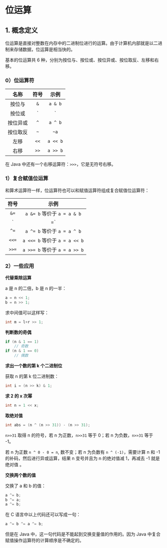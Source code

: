 # 位运算

## 1. 概念定义

位运算是直接对整数在内存中的二进制位进行的运算。由于计算机内部就是以二进制来存储数据，位运算是相当快的。

基本的位运算共 6 种，分别为按位与、按位或、按位异或、按位取反、左移和右移。

### 0）位运算符

|   名称   | 符号 |   示例   |
| :------: | :--: | :------: |
|  按位与  | `&`  | `a & b`  |
|  按位或  | `|`  | `a | b`  |
| 按位异或 | `^`  | `a ^ b`  |
| 按位取反 | `~`  |   `~a`   |
|   左移   | `<<` | `a << b` |
|   右移   | `>>` | `a >> b` |

在 Java 中还有一个右移运算符：`>>>`，它是无符号右移。

### 1）复合赋值位运算

和算术运算符一样，位运算符也可以和赋值运算符组成复合赋值位运算符：

| 符号  |             示例              |
| :---: | :---------------------------: |
| `&=`  |  `a &= b` 等价于 `a = a & b`  |
| `|=`  |  `a |= b` 等价于 `a = a | b`  |
| `^=`  |  `a ^= b` 等价于 `a = a ^ b`  |
| `<<=` | `a <<= b` 等价于 `a = a << b` |
| `>>=` | `a >>= b` 等价于 `a = a >> b` |

### 2）一些应用

**代替乘除运算**

a 是 n 的二倍，b 是 n 的一半：

```java
a = n << 1;
b = n >> 1;
```



求中间值可以这样写：

```java
int m = l+r >> 1;
```



**判断数的奇偶**

```java
if (n & 1 == 1)
    // 奇数
if (n & 1 == 0)
    // 偶数
```



**求出一个数的第 k 个二进制位**

获取 n 的第 k 位二进制数：

```java
int i = (n >> k) & 1;
```



**求 2 的 x 次幂**

```java
int n = 1 << x;
```



**取绝对值**

```java
int abs = (n ^ (n >> 31)) - (n >> 31);
```

`n>>31` 取得 n 的符号，若 n 为正数，`n>>31` 等于 0；若 n 为负数，`n>>31` 等于 -1。

若 n 为正数 `n ^ 0 - 0 = n`, 数不变；若 n 为负数有 `n ^ (-1)`，需要计算 n 和 -1 的补码，然后进行异或运算，结果 n 变号并且为 n 的绝对值减 1，再减去 -1 就是绝对值 。    



**交换两个数的值**

交换了 a 和 b 的值：

```java
a ^= b;
b ^= a;
a ^= b;
```

在 C 语言中以上代码还可以写成一句：

```java
a ^= b ^= a ^= b;
```

但是在 Java 中，这一句代码是不能起到交换变量值的作用的。因为 Java 中复合赋值操作运算符的计算顺序是不确定的。